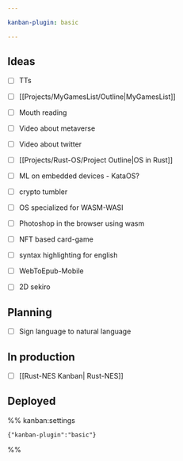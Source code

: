 ```yaml
---

kanban-plugin: basic

---
```


## Ideas

- [ ] TTs
- [ ] [[Projects/MyGamesList/Outline|MyGamesList]]
- [ ] Mouth reading
- [ ] Video about metaverse
- [ ] Video about twitter
- [ ] [[Projects/Rust-OS/Project Outline|OS in Rust]]
- [ ] ML on embedded devices - KataOS?
- [ ] crypto tumbler
- [ ] OS specialized for WASM-WASI
- [ ] Photoshop in the browser using wasm
- [ ] NFT based card-game
- [ ] syntax highlighting for english
- [ ] WebToEpub-Mobile
- [ ] 2D sekiro


## Planning

- [ ] Sign language to natural language


## In production

- [ ] [[Rust-NES Kanban| Rust-NES]]


## Deployed





%% kanban:settings
```
{"kanban-plugin":"basic"}
```
%%